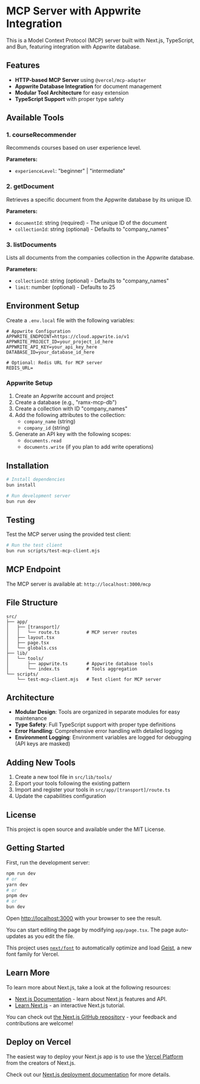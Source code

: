 # MCP Server with Appwrite Integration

This is a Model Context Protocol (MCP) server built with Next.js, TypeScript, and Bun, featuring integration with Appwrite database.

## Features

- **HTTP-based MCP Server** using `@vercel/mcp-adapter`
- **Appwrite Database Integration** for document management
- **Modular Tool Architecture** for easy extension
- **TypeScript Support** with proper type safety

## Available Tools

### 1. courseRecommender
Recommends courses based on user experience level.

**Parameters:**
- `experienceLevel`: "beginner" | "intermediate"

### 2. getDocument
Retrieves a specific document from the Appwrite database by its unique ID.

**Parameters:**
- `documentId`: string (required) - The unique ID of the document
- `collectionId`: string (optional) - Defaults to "company_names"

### 3. listDocuments
Lists all documents from the companies collection in the Appwrite database.

**Parameters:**
- `collectionId`: string (optional) - Defaults to "company_names"
- `limit`: number (optional) - Defaults to 25

## Environment Setup

Create a `.env.local` file with the following variables:

```env
# Appwrite Configuration
APPWRITE_ENDPOINT=https://cloud.appwrite.io/v1
APPWRITE_PROJECT_ID=your_project_id_here
APPWRITE_API_KEY=your_api_key_here
DATABASE_ID=your_database_id_here

# Optional: Redis URL for MCP server
REDIS_URL=
```

### Appwrite Setup

1. Create an Appwrite account and project
2. Create a database (e.g., "ramx-mcp-db")
3. Create a collection with ID "company_names" 
4. Add the following attributes to the collection:
   - `company_name` (string)
   - `company_id` (string)
5. Generate an API key with the following scopes:
   - `documents.read`
   - `documents.write` (if you plan to add write operations)

## Installation

```bash
# Install dependencies
bun install

# Run development server
bun run dev
```

## Testing

Test the MCP server using the provided test client:

```bash
# Run the test client
bun run scripts/test-mcp-client.mjs
```

## MCP Endpoint

The MCP server is available at: `http://localhost:3000/mcp`

## File Structure

```
src/
├── app/
│   ├── [transport]/
│   │   └── route.ts          # MCP server routes
│   ├── layout.tsx
│   ├── page.tsx
│   └── globals.css
├── lib/
│   └── tools/
│       ├── appwrite.ts       # Appwrite database tools
│       └── index.ts          # Tools aggregation
└── scripts/
    └── test-mcp-client.mjs   # Test client for MCP server
```

## Architecture

- **Modular Design**: Tools are organized in separate modules for easy maintenance
- **Type Safety**: Full TypeScript support with proper type definitions
- **Error Handling**: Comprehensive error handling with detailed logging
- **Environment Logging**: Environment variables are logged for debugging (API keys are masked)

## Adding New Tools

1. Create a new tool file in `src/lib/tools/`
2. Export your tools following the existing pattern
3. Import and register your tools in `src/app/[transport]/route.ts`
4. Update the capabilities configuration

## License

This project is open source and available under the MIT License.

## Getting Started

First, run the development server:

```bash
npm run dev
# or
yarn dev
# or
pnpm dev
# or
bun dev
```

Open [http://localhost:3000](http://localhost:3000) with your browser to see the result.

You can start editing the page by modifying `app/page.tsx`. The page auto-updates as you edit the file.

This project uses [`next/font`](https://nextjs.org/docs/app/building-your-application/optimizing/fonts) to automatically optimize and load [Geist](https://vercel.com/font), a new font family for Vercel.

## Learn More

To learn more about Next.js, take a look at the following resources:

- [Next.js Documentation](https://nextjs.org/docs) - learn about Next.js features and API.
- [Learn Next.js](https://nextjs.org/learn) - an interactive Next.js tutorial.

You can check out [the Next.js GitHub repository](https://github.com/vercel/next.js) - your feedback and contributions are welcome!

## Deploy on Vercel

The easiest way to deploy your Next.js app is to use the [Vercel Platform](https://vercel.com/new?utm_medium=default-template&filter=next.js&utm_source=create-next-app&utm_campaign=create-next-app-readme) from the creators of Next.js.

Check out our [Next.js deployment documentation](https://nextjs.org/docs/app/building-your-application/deploying) for more details.
